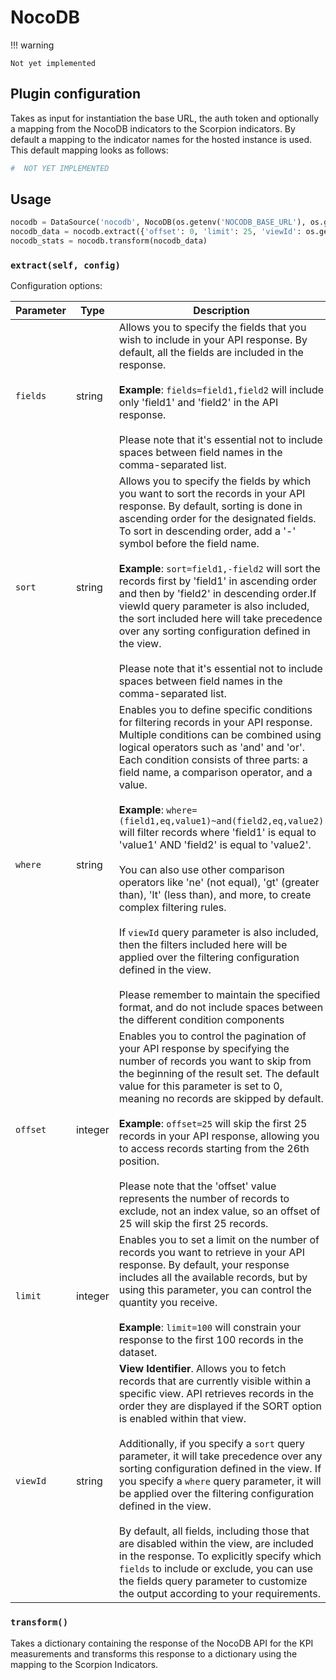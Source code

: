 # NocoDB

!!! warning 
    
    Not yet implemented

## Plugin configuration
Takes as input for instantiation the base URL, the auth token and optionally a mapping from the NocoDB indicators to the Scorpion indicators. By default a mapping to the indicator names for the hosted instance is used. This default mapping looks as follows:

```py
#  NOT YET IMPLEMENTED
```


## Usage

```py title="main.py"
nocodb = DataSource('nocodb', NocoDB(os.getenv('NOCODB_BASE_URL'), os.getenv('NOCODB_AUTH_TOKEN')))
nocodb_data = nocodb.extract({'offset': 0, 'limit': 25, 'viewId': os.getenv('NOCODB_VIEW_ID')})
nocodb_stats = nocodb.transform(nocodb_data)
```

### `extract(self, config)`

Configuration options:

| Parameter  | Type    | Description                          |
| ---------------- |---------| ------------------------------------ |
| `fields`         | string  | Allows you to specify the fields that you wish to include in your API response. By default, all the fields are included in the response. <br><br>**Example**: `fields=field1,field2` will include only 'field1' and 'field2' in the API response.<br><br>Please note that it's essential not to include spaces between field names in the comma-separated list.  |
| `sort`           | string  | Allows you to specify the fields by which you want to sort the records in your API response. By default, sorting is done in ascending order for the designated fields. To sort in descending order, add a '-' symbol before the field name. <br><br>**Example**: `sort=field1,-field2` will sort the records first by 'field1' in ascending order and then by 'field2' in descending order.If viewId query parameter is also included, the sort included here will take precedence over any sorting configuration defined in the view.<br><br>Please note that it's essential not to include spaces between field names in the comma-separated list. |
| `where`          | string  | Enables you to define specific conditions for filtering records in your API response. Multiple conditions can be combined using logical operators such as 'and' and 'or'. Each condition consists of three parts: a field name, a comparison operator, and a value.<br><br>**Example**: `where=(field1,eq,value1)~and(field2,eq,value2)` will filter records where 'field1' is equal to 'value1' AND 'field2' is equal to 'value2'.<br><br>You can also use other comparison operators like 'ne' (not equal), 'gt' (greater than), 'lt' (less than), and more, to create complex filtering rules.<br><br>If `viewId` query parameter is also included, then the filters included here will be applied over the filtering configuration defined in the view.<br><br>Please remember to maintain the specified format, and do not include spaces between the different condition components |
| `offset`         | integer | Enables you to control the pagination of your API response by specifying the number of records you want to skip from the beginning of the result set. The default value for this parameter is set to 0, meaning no records are skipped by default.<br><br>**Example**: `offset=25` will skip the first 25 records in your API response, allowing you to access records starting from the 26th position.<br><br>Please note that the 'offset' value represents the number of records to exclude, not an index value, so an offset of 25 will skip the first 25 records. |
| `limit`          | integer | Enables you to set a limit on the number of records you want to retrieve in your API response. By default, your response includes all the available records, but by using this parameter, you can control the quantity you receive.<br><br>**Example**: `limit=100` will constrain your response to the first 100 records in the dataset. |
| `viewId`         | string  | **View Identifier**. Allows you to fetch records that are currently visible within a specific view. API retrieves records in the order they are displayed if the SORT option is enabled within that view.<br><br>Additionally, if you specify a `sort` query parameter, it will take precedence over any sorting configuration defined in the view. If you specify a `where` query parameter, it will be applied over the filtering configuration defined in the view.<br><br>By default, all fields, including those that are disabled within the view, are included in the response. To explicitly specify which `fields` to include or exclude, you can use the fields query parameter to customize the output according to your requirements. |


### `transform()`

Takes a dictionary containing the response of the NocoDB API for the KPI measurements and transforms this response to a dictionary using the mapping to the Scorpion Indicators.
